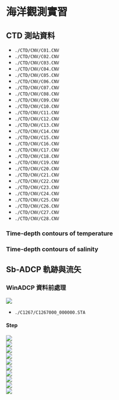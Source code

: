 # 海洋觀測實習
## CTD 測站資料
- `./CTD/CNV/C01.CNV`
- `./CTD/CNV/C02.CNV`
- `./CTD/CNV/C03.CNV`
- `./CTD/CNV/C04.CNV`
- `./CTD/CNV/C05.CNV`
- `./CTD/CNV/C06.CNV`
- `./CTD/CNV/C07.CNV`
- `./CTD/CNV/C08.CNV`
- `./CTD/CNV/C09.CNV`
- `./CTD/CNV/C10.CNV`
- `./CTD/CNV/C11.CNV`
- `./CTD/CNV/C12.CNV`
- `./CTD/CNV/C13.CNV`
- `./CTD/CNV/C14.CNV`
- `./CTD/CNV/C15.CNV`
- `./CTD/CNV/C16.CNV`
- `./CTD/CNV/C17.CNV`
- `./CTD/CNV/C18.CNV`
- `./CTD/CNV/C19.CNV`
- `./CTD/CNV/C20.CNV`
- `./CTD/CNV/C21.CNV`
- `./CTD/CNV/C22.CNV`
- `./CTD/CNV/C23.CNV`
- `./CTD/CNV/C24.CNV`
- `./CTD/CNV/C25.CNV`
- `./CTD/CNV/C26.CNV`
- `./CTD/CNV/C27.CNV`
- `./CTD/CNV/C28.CNV`
### Time-depth contours of temperature

### Time-depth contours of salinity

## Sb-ADCP 軌跡與流矢  
### WinADCP 資料前處理  
![](https://i.imgur.com/QMapR1t.png)  
- `./C1267/C1267000_000000.STA`  

#### Step 
![](https://i.imgur.com/uGkw2Zb.png)  
![](https://i.imgur.com/KJrtSQu.png)  
![](https://i.imgur.com/QtSvLHF.png)  
![](https://i.imgur.com/aLbemUs.png)  
![](https://i.imgur.com/YD2OAet.png)  
![](https://i.imgur.com/fZEUAf6.png)  
![](https://i.imgur.com/GJwnHCU.png)  
![](https://i.imgur.com/RHzK9p3.png)  
![](https://i.imgur.com/MJoSjOQ.png)  
![](https://i.imgur.com/ZYwSVjH.png)